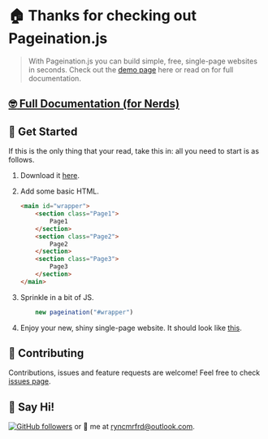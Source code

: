 # :house: Thanks for checking out Pageination.js
> With Pageination.js you can build simple, free, single-page websites in seconds. Check out the [demo page](https://ryncmrfrd.com/pageination) here or read on for full documentation.

## [:nerd_face: Full Documentation (for Nerds)](https://github.com/ryncmrfrd/pageination/blob/master/documentation.md)

## :rocket: Get Started

If this is the only thing that your read, take this in: all you need to start is as follows.
    
1) Download it [here](https://raw.githubusercontent.com/ryncmrfrd/pageination/master/dist/3.1.0/pageination-3.1.0.min.js).
    
2) Add some basic HTML.
    ```html
    <main id="wrapper">
        <section class="Page1">
            Page1
        </section>
        <section class="Page2">
            Page2
        </section>
        <section class="Page3">
            Page3
        </section>
    </main>
    ```
    
3) Sprinkle in a bit of JS.
    ```js
        new pageination("#wrapper")
    ```

4) Enjoy your new, shiny single-page website. It should look like [this](https://ryncmrfrd.com/pageination).

## :handshake: Contributing

Contributions, issues and feature requests are welcome!
Feel free to check [issues page](https://github.com/ryncmrfrd/pageination/issues).

## :wave: Say Hi!

[![GitHub followers](https://img.shields.io/github/followers/ryncmrfrd?label=Follow&style=social)](https://github.com/ryncmrfrd)
or :email: me at [ryncmrfrd@outlook.com](mailto:ryncmrfrd@outlook.com).
